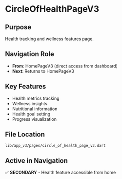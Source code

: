 # CircleOfHealthPageV3

## Purpose
Health tracking and wellness features page.

## Navigation Role
- **From**: HomePageV3 (direct access from dashboard)
- **Next**: Returns to HomePageV3

## Key Features
- Health metrics tracking
- Wellness insights
- Nutritional information
- Health goal setting
- Progress visualization

## File Location
`lib/app_v3/pages/circle_of_health_page_v3.dart`

## Active in Navigation
✅ **SECONDARY** - Health feature accessible from home